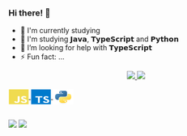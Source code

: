   ### Hi there! 👋
- 🔭 I'm currently studying
- 📖 I'm studying 𝗝𝗮𝘃𝗮, 𝗧𝘆𝗽𝗲𝗦𝗰𝗿𝗶𝗽𝘁 and 𝗣𝘆𝘁𝗵𝗼𝗻
- 🤔 I’m looking for help with 𝗧𝘆𝗽𝗲𝗦𝗰𝗿𝗶𝗽𝘁
- ⚡ Fun fact: ...

<div align="center">
  <a href="https://github.com/gabelemos">
  <img height="180em" src="https://github-readme-stats.vercel.app/api?username=gabelemos&show_icons=true&theme=dark&include_all_commits=true&count_private=true"/>
  <img height="160em" src="https://github-readme-stats.vercel.app/api/top-langs/?username=gabelemos&layout=compact&langs_count=7&theme=dark"/>
</div>
<div style="display: inline_block"><br>
  <img align="center" alt="Lemos-Js" height="30" width="40" src="https://raw.githubusercontent.com/devicons/devicon/master/icons/javascript/javascript-plain.svg">
  <img align="center" alt="Lemos-Ts" height="30" width="40" src="https://raw.githubusercontent.com/devicons/devicon/master/icons/typescript/typescript-plain.svg">
  <img align="center" alt="Lemos-Python" height="30" width="40" src="https://raw.githubusercontent.com/devicons/devicon/master/icons/python/python-original.svg">
</div>
  
  ##
 
<div> 
 <a href="https://discord.gg/𝙇𝙀𝙈𝙊𝙎/𝙎𝙥𝙖𝙘𝙚 ツ#8527" target="_blank"><img src="https://img.shields.io/badge/>-𝗗𝗜𝗦𝗖𝗢𝗥𝗗-blue?style=flat-square&logo=discord" target="_blank"></a> 
  <a href = "mailto:gabriellemoscardim@gmail.com"><img src="https://img.shields.io/badge/>-𝗚𝗠𝗔𝗜𝗟-red?style=flat-square&logo=gmail" target="_blank"></a>
 
